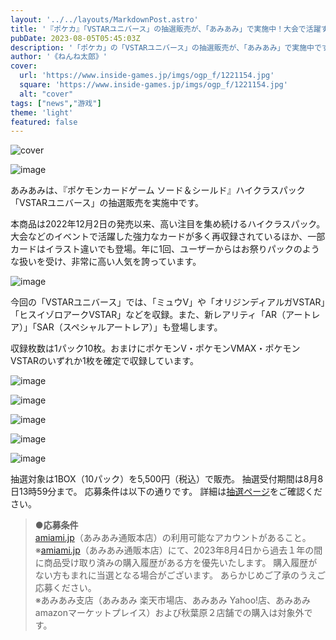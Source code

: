 ```yaml
---
layout: '../../layouts/MarkdownPost.astro'
title: '『ポケカ』「VSTARユニバース」の抽選販売が、「あみあみ」で実施中！大会で活躍する人気カードが多数収録されたハイクラスパック'
pubDate: 2023-08-05T05:45:03Z
description: '「ポケカ」の「VSTARユニバース」の抽選販売が、「あみあみ」で実施中です。このハイクラスパックには、大会で活躍する人気カードが多数収録されています。'
author: '《ねんね太郎》'
cover:
  url: 'https://www.inside-games.jp/imgs/ogp_f/1221154.jpg'
  square: 'https://www.inside-games.jp/imgs/ogp_f/1221154.jpg'
  alt: "cover"
tags: ["news","游戏"]
theme: 'light'
featured: false
---
```


![cover](https://www.inside-games.jp/imgs/ogp_f/1221154.jpg)

![image](https://www.inside-games.jp/imgs/zoom/1156345.jpg)

あみあみは、『ポケモンカードゲーム ソード＆シールド』ハイクラスパック「VSTARユニバース」の抽選販売を実施中です。

本商品は2022年12月2日の発売以来、高い注目を集め続けるハイクラスパック。大会などのイベントで活躍した強力なカードが多く再収録されているほか、一部カードはイラスト違いでも登場。年に1回、ユーザーからはお祭りパックのような扱いを受け、非常に高い人気を誇っています。

![image](https://www.inside-games.jp/imgs/zoom/1156346.jpg)

今回の「VSTARユニバース」では、「ミュウV」や「オリジンディアルガVSTAR」「ヒスイゾロアークVSTAR」などを収録。また、新レアリティ「AR（アートレア）」「SAR（スペシャルアートレア）」も登場します。

収録枚数は1パック10枚。おまけにポケモンV・ポケモンVMAX・ポケモンVSTARのいずれか1枚を確定で収録しています。
</span></p>

![image](https://www.inside-games.jp/imgs/zoom/1156350.jpg)

![image](https://www.inside-games.jp/imgs/zoom/1156347.jpg)

![image](https://www.inside-games.jp/imgs/zoom/1156349.jpg)

![image](https://www.inside-games.jp/imgs/zoom/1156348.jpg)

![image](https://www.inside-games.jp/imgs/zoom/1156351.jpg)

<p>抽選対象は<span>1BOX（10パック）を5,500円（税込）で販売。 抽選受付期間は8月8日13時59分まで。 応募条件は以下の通りです。 詳細は</span><a target="_blank" rel="noopener noreferrer nofollow" href="https://form.amiami.jp/draw20230804">抽選ページ</a><span>をご確認ください。 </span></p>

<blockquote><p><b>●応募条件</b><br><a target="_blank" rel="noopener noreferrer nofollow" href="https://www.amiami.jp/">amiami.jp</a>（あみあみ通販本店）の利用可能なアカウントがあること。 <br>※<a target="_blank" rel="noopener noreferrer nofollow" href="https://www.amiami.jp/">amiami.jp</a>（あみあみ通販本店）にて、2023年8月4日から過去１年の間に商品受け取り済みの購入履歴がある方を優先いたします。 購入履歴がない方もまれに当選となる場合がございます。 あらかじめご了承のうえご応募ください。 <br>※あみあみ支店（あみあみ 楽天市場店、あみあみ Yahoo!店、あみあみ amazonマーケットプレイス）および秋葉原２店舗での購入は対象外です。 </p></blockquote><br><script type="text/javascript">;Array.prototype.forEach.call(document.querySelectorAll("div.af_list a"), function (el) { if (el.getAttribute("data-shopping-click") === "") { return; } el.setAttribute("data-shopping-click", ""); el.addEventListener("click", function (e) { let matches = /\/\/www\.amazon\.co\.jp\/gp\/product\/([^/]+)\//.exec(e.target.href); if (matches) { cX.callQueue.push(["sendEvent", "shopping_click", { amazon: matches[1] }]); return; } matches = /\/\/hb\.afl\.rakuten\.co\.jp\/.+\/\?

>[原文地址](https://www.inside-games.jp/article/2023/08/05/147657.html)  